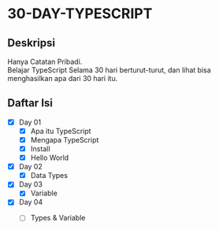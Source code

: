 # 30-DAY-TYPESCRIPT
## Deskripsi
Hanya Catatan Pribadi.  
Belajar TypeScript Selama 30 hari berturut-turut, dan lihat bisa menghasilkan apa dari 30 hari itu.
## Daftar Isi
- [x] Day 01
  - [x] Apa itu TypeScript
  - [x] Mengapa TypeScript
  - [x] Install
  - [x] Hello World
- [x] Day 02
  - [x] Data Types
- [x] Day 03
  - [x] Variable
- [x] Day 04
  - [ ] Types & Variable

